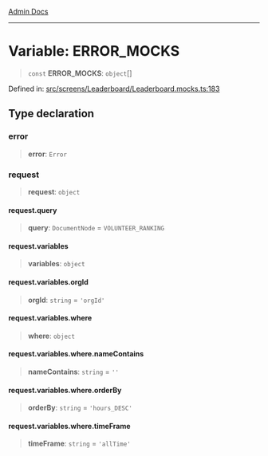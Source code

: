 [Admin Docs](/)

***

# Variable: ERROR\_MOCKS

> `const` **ERROR\_MOCKS**: `object`[]

Defined in: [src/screens/Leaderboard/Leaderboard.mocks.ts:183](https://github.com/gautam-divyanshu/talawa-admin/blob/7e5a95aa37ca1c5b95489b6b18ea8cf85fb3559b/src/screens/Leaderboard/Leaderboard.mocks.ts#L183)

## Type declaration

### error

> **error**: `Error`

### request

> **request**: `object`

#### request.query

> **query**: `DocumentNode` = `VOLUNTEER_RANKING`

#### request.variables

> **variables**: `object`

#### request.variables.orgId

> **orgId**: `string` = `'orgId'`

#### request.variables.where

> **where**: `object`

#### request.variables.where.nameContains

> **nameContains**: `string` = `''`

#### request.variables.where.orderBy

> **orderBy**: `string` = `'hours_DESC'`

#### request.variables.where.timeFrame

> **timeFrame**: `string` = `'allTime'`
